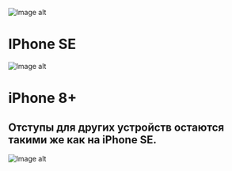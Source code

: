 ![Image alt](https://github.com/eoshtanko/course2Week3Task1/blob/98fb8917cc89f9ca72ce7d7bbed2c430ddd6ebd6/illustrations/SizeiPhoneSE.png)

IPhone SE
=========

![Image alt](https://github.com/eoshtanko/course2Week3Task1/blob/98fb8917cc89f9ca72ce7d7bbed2c430ddd6ebd6/illustrations/iPhoneSE.png)

iPhone 8+
=========
Отступы для других устройств остаются такими же как на iPhone SE.
-----------------------------------------------------------------

![Image alt](https://github.com/eoshtanko/course2Week3Task1/blob/98fb8917cc89f9ca72ce7d7bbed2c430ddd6ebd6/illustrations/iPhone8Plus.png)

